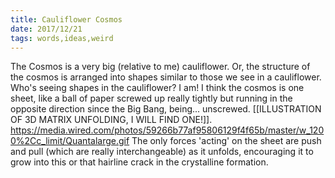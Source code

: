 ```yaml
---
title: Cauliflower Cosmos
date: 2017/12/21
tags: words,ideas,weird
---
```


The Cosmos is a very big (relative to me) cauliflower. Or, the structure of the cosmos is arranged into shapes similar to those we see in a cauliflower. Who's seeing shapes in the cauliflower? I am! I think the cosmos is one sheet, like a ball of paper screwed up really tightly but running in the opposite direction since the Big Bang, being... unscrewed. [[ILLUSTRATION OF 3D MATRIX UNFOLDING, I WILL FIND ONE!]]. https://media.wired.com/photos/59266b77af95806129f4f65b/master/w_1200%2Cc_limit/Quantalarge.gif The only forces 'acting' on the sheet are push and pull (which are really interchangeable) as it unfolds, encouraging it to grow into this or that hairline crack in the crystalline formation.
